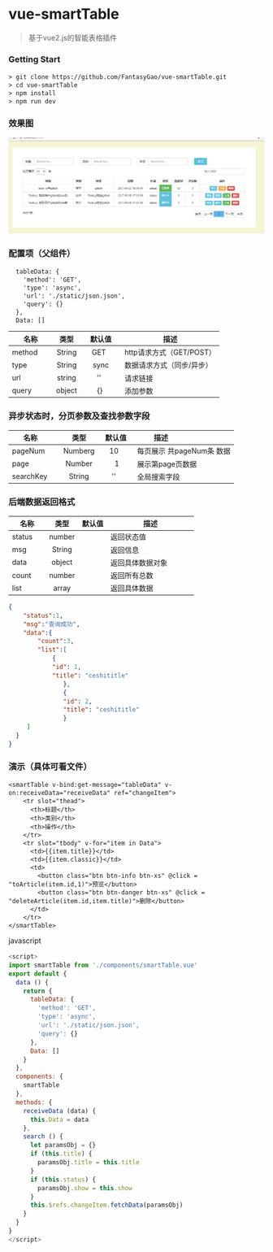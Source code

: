 # vue-smartTable

> 基于vue2.js的智能表格插件

### Getting Start

```
> git clone https://github.com/FantasyGao/vue-smartTable.git
> cd vue-smartTable
> npm install 
> npm run dev
```

### 效果图

![smartTable](https://github.com/FantasyGao/vue-smartTable/blob/master/static/table.png)

### 配置项（父组件）
``` 
  tableData: {
    'method': 'GET',
    'type': 'async',
    'url': './static/json.json',
    'query': {}
  },
  Data: []
```

| 名称      | 类型 |  默认值 |  描述                          |
| ------------ | :-----: | :---------: | ---------------------------------------- |
| method        | String  |      GET       | http请求方式（GET/POST）  |
| type     | String  |     sync     | 数据请求方式（同步/异步）|
| url  | string |    ''     | 请求链接              |
| query  | object |   {}    | 添加参数            |

### 异步状态时，分页参数及查找参数字段
| 名称      | 类型 |  默认值 |  描述                          |
| ------------ | :-----: | :---------: | ---------------------------------------- |
| pageNum        | Numberg  |      10       | 每页展示 共pageNum条 数据 |
| page     | Number  |     1    | 展示第page页数据|
| searchKey | String |    ''     | 全局搜索字段                 |

### 后端数据返回格式
| 名称      | 类型 | 默认值 | 描述                          |
| ------------ | :-----: | :---------: | ---------------------------------------- |
| status       | number  |             | 返回状态值 |
| msg     | String  |          | 返回信息|
| data  | object |         | 返回具体数据对象              |
| count  | number |      | 返回所有总数          |
| list  | array |      | 返回具体数据          |
```json
{
	"status":1,
	"msg":"查询成功",
	"data":{
		"count":3, 
		"list":[
			{ 
			"id": 1,
			"title": "ceshititle"
		       },
		       { 
		       "id": 2,
		       "title": "ceshititle"
		       }
     ]
  }
}
```

### 演示（具体可看文件）
``` vue
<smartTable v-bind:get-message="tableData" v-on:receiveData="receiveData" ref="changeItem">
    <tr slot="thead">
      <th>标题</th>
      <th>类别</th>
      <th>操作</th>
    </tr>
    <tr slot="tbody" v-for="item in Data">
      <td>{{item.title}}</td>
      <td>{{item.classic}}</td>
      <td>
        <button class="btn btn-info btn-xs" @click = "toArticle(item.id,1)">预览</button>
        <button class="btn btn-danger btn-xs" @click = "deleteArticle(item.id,item.title)">删除</button>
      </td>
    </tr>
</smartTable>
```
javascript
``` javascript
<script>
import smartTable from './components/smartTable.vue'
export default {
  data () {
    return {
      tableData: {
        'method': 'GET',
        'type': 'async',
        'url': './static/json.json',
        'query': {}
      },
      Data: []
    }
  },
  components: {
    smartTable
  },
  methods: {
    receiveData (data) {
      this.Data = data
    },
    search () {
      let paramsObj = {}
      if (this.title) {
        paramsObj.title = this.title
      }
      if (this.status) {
        paramsObj.show = this.show
      }
      this.$refs.changeItem.fetchData(paramsObj)
    }
  }
}
</script>
```
